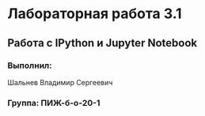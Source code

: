 # Лабораторная работа 3.1
## Работа с IPython и Jupyter Notebook
### Выполнил:
Шальнев Владимир Сергеевич
### Группа: ПИЖ-б-о-20-1
